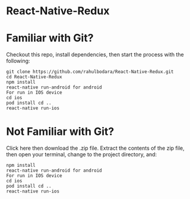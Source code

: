 # React-Native-Redux

# Familiar with Git?
Checkout this repo, install dependencies, then start the process with the following:
```
git clone https://github.com/rahulbodara/React-Native-Redux.git
cd React-Native-Redux
npm install
react-native run-android for android
For run in IOS device
cd ios
pod install cd ..
react-native run-ios 
```
# Not Familiar with Git?
Click here then download the .zip file. Extract the contents of the zip file, then open your terminal, change to the project directory, and:
```
npm install
react-native run-android for android
For run in IOS device
cd ios
pod install cd ..
react-native run-ios 
```